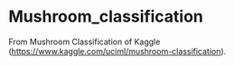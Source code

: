 # Mushroom_classification
From Mushroom Classification of Kaggle (https://www.kaggle.com/uciml/mushroom-classification).
